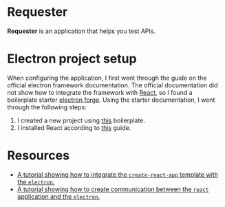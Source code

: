 # Requester

**Requester** is an application that helps you test APIs.

# Electron project setup

When configuring the application, I first went through the guide on the official electron framework documentation. The official documentation did not show how to integrate the framework with [React](https://reactjs.org/docs/getting-started.html), so I found a boilerplate starter [electron forge](https://www.electronforge.io/). Using the starter documentation, I went through the following steps:

1. I created a new project using [this](https://www.electronforge.io/templates/typescript-+-webpack-template) boilerplate.
2. I installed React according to [this](https://www.electronforge.io/guides/framework-integration/react-with-typescript) guide.

# Resources

- [A tutorial showing how to integrate the `create-react-app` template with the `electron`.](https://blog.codemagic.io/building-electron-desktop-apps-with-react/)
- [A tutorial showing how to create communication between the `react` application and the `electron`.](https://wykrhm.medium.com/creating-standalone-desktop-applications-with-react-electron-and-sqlite3-269dbb310aee)
